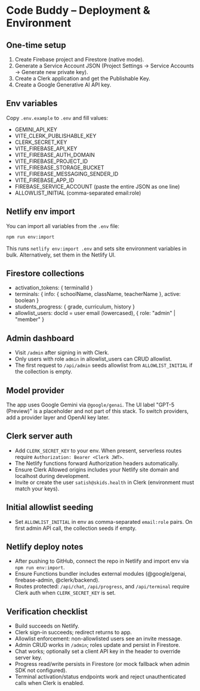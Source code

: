# Code Buddy – Deployment & Environment

## One-time setup

1. Create Firebase project and Firestore (native mode).
2. Generate a Service Account JSON (Project Settings → Service Accounts → Generate new private key).
3. Create a Clerk application and get the Publishable Key.
4. Create a Google Generative AI API key.

## Env variables

Copy `.env.example` to `.env` and fill values:

- GEMINI_API_KEY
- VITE_CLERK_PUBLISHABLE_KEY
- CLERK_SECRET_KEY
- VITE_FIREBASE_API_KEY
- VITE_FIREBASE_AUTH_DOMAIN
- VITE_FIREBASE_PROJECT_ID
- VITE_FIREBASE_STORAGE_BUCKET
- VITE_FIREBASE_MESSAGING_SENDER_ID
- VITE_FIREBASE_APP_ID
- FIREBASE_SERVICE_ACCOUNT (paste the entire JSON as one line)
- ALLOWLIST_INITIAL (comma-separated email:role)

## Netlify env import

You can import all variables from the `.env` file:

```sh
npm run env:import
```

This runs `netlify env:import .env` and sets site environment variables in bulk. Alternatively, set them in the Netlify UI.

## Firestore collections

- activation_tokens: { terminalId }
- terminals: { info: { schoolName, className, teacherName }, active: boolean }
- students_progress: { grade, curriculum, history }
- allowlist_users: docId = user email (lowercased), { role: "admin" | "member" }

## Admin dashboard

- Visit `/admin` after signing in with Clerk.
- Only users with role `admin` in allowlist_users can CRUD allowlist.
- The first request to `/api/admin` seeds allowlist from `ALLOWLIST_INITIAL` if the collection is empty.

## Model provider

The app uses Google Gemini via `@google/genai`. The UI label "GPT-5 (Preview)" is a placeholder and not part of this stack. To switch providers, add a provider layer and OpenAI key later.

## Clerk server auth

- Add `CLERK_SECRET_KEY` to your env. When present, serverless routes require `Authorization: Bearer <Clerk JWT>`.
- The Netlify functions forward Authorization headers automatically.
- Ensure Clerk Allowed origins includes your Netlify site domain and localhost during development.
- Invite or create the user `satish@skids.health` in Clerk (environment must match your keys).

## Initial allowlist seeding

- Set `ALLOWLIST_INITIAL` in env as comma-separated `email:role` pairs. On first admin API call, the collection seeds if empty.

## Netlify deploy notes

- After pushing to GitHub, connect the repo in Netlify and import env via `npm run env:import`.
- Ensure Functions bundler includes external modules (@google/genai, firebase-admin, @clerk/backend).
- Routes protected: `/api/chat`, `/api/progress`, and `/api/terminal` require Clerk auth when `CLERK_SECRET_KEY` is set.

## Verification checklist

- Build succeeds on Netlify.
- Clerk sign-in succeeds; redirect returns to app.
- Allowlist enforcement: non-allowlisted users see an invite message.
- Admin CRUD works in `/admin`; roles update and persist in Firestore.
- Chat works; optionally set a client API key in the header to override server key.
- Progress read/write persists in Firestore (or mock fallback when admin SDK not configured).
- Terminal activation/status endpoints work and reject unauthenticated calls when Clerk is enabled.
